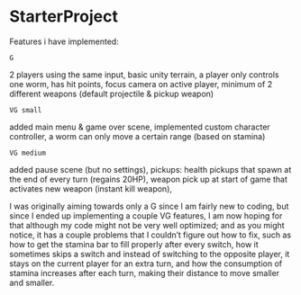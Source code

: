# StarterProject

Features i have implemented:

	G
2 players using the same input,
basic unity terrain,
a player only controls one worm,
has hit points,
focus camera on active player,
minimum of 2 different weapons (default projectile & pickup weapon)
	
	VG small
added main menu & game over scene,
implemented custom character controller,
a worm can only move a certain range (based on stamina)
		
	VG medium
added pause scene (but no settings),
pickups:
health pickups that spawn at the end of every turn (regains 20HP),
weapon pick up at start of game that activates new weapon (instant kill weapon),

I was originally aiming towards only a G since I am fairly new to coding, but since I ended up implementing a couple VG features, I am now hoping for that although my code might not be very well optimized; and as you might notice, it has a couple problems that I couldn’t figure out how to fix, such as how to get the stamina bar to fill properly after every switch, how it sometimes skips a switch and instead of switching to the opposite player, it stays on the current player for an extra turn, and how the consumption of stamina increases after each turn, making their distance to move smaller and smaller. 
